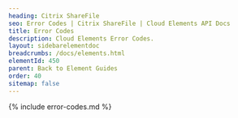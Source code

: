 ```yaml
---
heading: Citrix ShareFile
seo: Error Codes | Citrix ShareFile | Cloud Elements API Docs
title: Error Codes
description: Cloud Elements Error Codes.
layout: sidebarelementdoc
breadcrumbs: /docs/elements.html
elementId: 450
parent: Back to Element Guides
order: 40
sitemap: false
---
```


{% include error-codes.md %}
